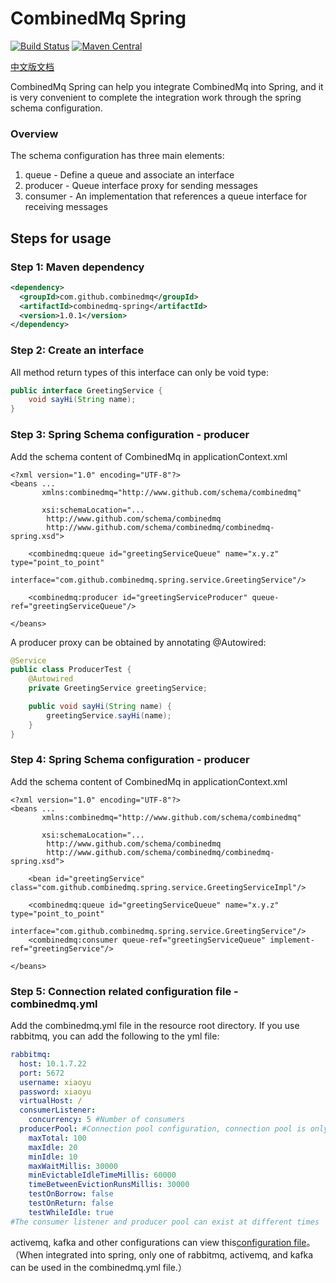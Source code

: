 CombinedMq Spring
========================
[![Build Status](https://travis-ci.com/combinedmq/combinedmq-spring.svg?branch=master)](https://travis-ci.com/combinedmq/combinedmq-spring)
[![Maven Central](https://img.shields.io/maven-central/v/com.github.combinedmq/combinedmq-spring.svg?label=Maven%20Central)](https://search.maven.org/search?q=g:%22com.github.combinedmq%22%20AND%20a:%22combinedmq-spring%22)

[中文版文档](https://github.com/combinedmq/combinedmq-spring/blob/master/README_zh.md)

CombinedMq Spring can help you integrate CombinedMq into Spring, and it is very convenient to complete the integration work through the spring schema configuration.
### Overview

The schema configuration has three main elements:
1. queue - Define a queue and associate an interface
2. producer - Queue interface proxy for sending messages
3. consumer - An implementation that references a queue interface for receiving messages
## Steps for usage
### Step 1: Maven dependency
```xml
<dependency>
  <groupId>com.github.combinedmq</groupId>
  <artifactId>combinedmq-spring</artifactId>
  <version>1.0.1</version>
</dependency>
```
### Step 2: Create an interface
All method return types of this interface can only be void type:
```java
public interface GreetingService {
    void sayHi(String name);
}
```
### Step 3: Spring Schema configuration - producer
Add the schema content of CombinedMq in applicationContext.xml
```
<?xml version="1.0" encoding="UTF-8"?>
<beans ...
       xmlns:combinedmq="http://www.github.com/schema/combinedmq"

       xsi:schemaLocation="...
		http://www.github.com/schema/combinedmq
        http://www.github.com/schema/combinedmq/combinedmq-spring.xsd">

    <combinedmq:queue id="greetingServiceQueue" name="x.y.z" type="point_to_point"
                      interface="com.github.combinedmq.spring.service.GreetingService"/>

    <combinedmq:producer id="greetingServiceProducer" queue-ref="greetingServiceQueue"/>

</beans>
```
A producer proxy can be obtained by annotating @Autowired:
```java
@Service
public class ProducerTest {
    @Autowired
    private GreetingService greetingService;

    public void sayHi(String name) {
        greetingService.sayHi(name);
    }
}
```
### Step 4: Spring Schema configuration - producer
Add the schema content of CombinedMq in applicationContext.xml
```
<?xml version="1.0" encoding="UTF-8"?>
<beans ...
       xmlns:combinedmq="http://www.github.com/schema/combinedmq"

       xsi:schemaLocation="...
		http://www.github.com/schema/combinedmq
        http://www.github.com/schema/combinedmq/combinedmq-spring.xsd">

    <bean id="greetingService" class="com.github.combinedmq.spring.service.GreetingServiceImpl"/>

    <combinedmq:queue id="greetingServiceQueue" name="x.y.z" type="point_to_point"
                      interface="com.github.combinedmq.spring.service.GreetingService"/>
    <combinedmq:consumer queue-ref="greetingServiceQueue" implement-ref="greetingService"/>

</beans>
```
### Step 5: Connection related configuration file - combinedmq.yml
Add the combinedmq.yml file in the resource root directory. If you use rabbitmq, you can add the following to the yml file: 
```yaml
rabbitmq:
  host: 10.1.7.22
  port: 5672
  username: xiaoyu
  password: xiaoyu
  virtualHost: /
  consumerListener:
    concurrency: 5 #Number of consumers
  producerPool: #Connection pool configuration, connection pool is only valid for producers
    maxTotal: 100
    maxIdle: 20
    minIdle: 10
    maxWaitMillis: 30000
    minEvictableIdleTimeMillis: 60000
    timeBetweenEvictionRunsMillis: 30000
    testOnBorrow: false
    testOnReturn: false
    testWhileIdle: true
#The consumer listener and producer pool can exist at different times
```
activemq, kafka and other configurations can view this[configuration file](https://github.com/combinedmq/combinedmq/blob/master/src/test/resources/combinedmq.yml)。
（When integrated into spring, only one of rabbitmq, activemq, and kafka can be used in the combinedmq.yml file.）